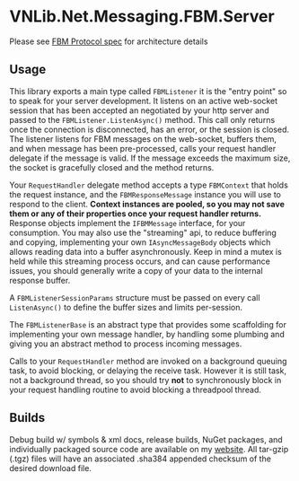 # VNLib.Net.Messaging.FBM.Server

Please see [FBM Protocol spec](../../#) for architecture details

## Usage
This library exports a main type called `FBMListener` it is the "entry point" so to speak for your server development. It listens on an active web-socket session that has been accepted an negotiated by your http server and passed to the `FBMListener.ListenAsync()` method. This call only returns once the connection is disconnected, has an error, or the session is closed. The listener listens for FBM messages on the web-socket, buffers them, and when message has been pre-processed, calls your request handler delegate if the message is valid. If the message exceeds the maximum size, the socket is gracefully closed and the method returns. 

Your `RequestHandler` delegate method accepts a type `FBMContext` that holds the request instance, and the `FBMResponseMessage` instance you will use to respond to the client. **Context instances are pooled, so you may not save them or any of their properties once your request handler returns.** Response objects implement the `IFBMMessage` interface, for your consumption. You may also use the "streaming" api, to reduce buffering and copying, implementing your own `IAsyncMessageBody` objects which allows reading data into a buffer asynchronously. Keep in mind a mutex is held while this streaming process occurs, and can cause performance issues, you should generally write a copy of your data to the internal response buffer.

A `FBMListenerSessionParams` structure must be passed on every call `ListenAsync()` to define the buffer sizes and limits per-session. 

The `FBMListenerBase` is an abstract type that provides some scaffolding for implementing your own message handler, by handling some plumbing and giving you an abstract method to process incoming messages. 

Calls to your `RequestHandler` method are invoked on a background queuing task, to avoid blocking, or delaying the receive task. However it is still task, not a background thread, so you should try **not** to synchronously block in your request handling routine to avoid blocking a threadpool thread.

## Builds
Debug build w/ symbols & xml docs, release builds, NuGet packages, and individually packaged source code are available on my [website](https://www.vaughnnugent.com/resources/software). All tar-gzip (.tgz) files will have an associated .sha384 appended checksum of the desired download file.